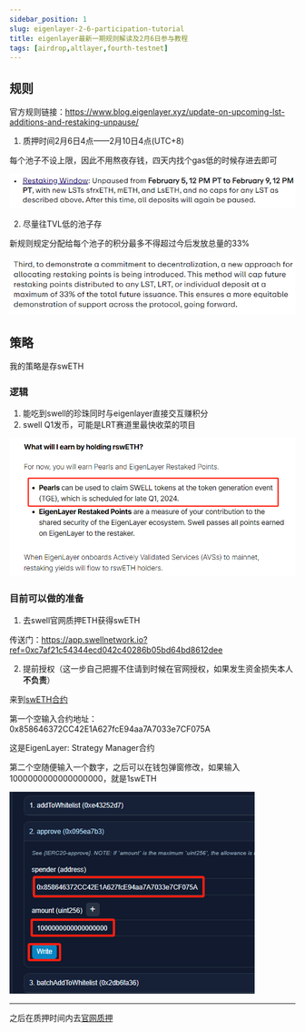 ```yaml
---
sidebar_position: 1
slug: eigenlayer-2-6-participation-tutorial
title: eigenlayer最新一期规则解读及2月6日参与教程
tags: [airdrop,altlayer,fourth-testnet]
---
```


## 规则

官方规则链接：https://www.blog.eigenlayer.xyz/update-on-upcoming-lst-additions-and-restaking-unpause/

1. 质押时间2月6日4点——2月10日4点(UTC+8)

每个池子不设上限，因此不用熬夜存钱，四天内找个gas低的时候存进去即可

![eigenlayer](./img/1.png)

2. 尽量往TVL低的池子存

新规则规定分配给每个池子的积分最多不得超过今后发放总量的33%

![eigenlayer](./img/2.png)

## 策略

我的策略是存swETH

### 逻辑

1. 能吃到swell的珍珠同时与eigenlayer直接交互赚积分
2. swell Q1发币，可能是LRT赛道里最快收菜的项目

![eigenlayer](./img/3.png)

### 目前可以做的准备

1. 去swell官网质押ETH获得swETH

传送门：https://app.swellnetwork.io?ref=0xc7af21c54344ecd042c40286b05bd64bd8612dee

2. 提前授权（这一步自己把握不住请到时候在官网授权，如果发生资金损失本人**不负责**）

来到[swETH合约](https://etherscan.io/address/0xf951e335afb289353dc249e82926178eac7ded78#writeProxyContract#F2)

第一个空输入合约地址：0x858646372CC42E1A627fcE94aa7A7033e7CF075A

这是EigenLayer: Strategy Manager合约

第二个空随便输入一个数字，之后可以在钱包弹窗修改，如果输入1000000000000000000，就是1swETH

![eigenlayer](./img/4.png)

---

之后在质押时间内去[官网质押](https://app.eigenlayer.xyz/token/swETH)